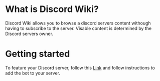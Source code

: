 # What is Discord Wiki?
Discord Wiki allows you to browse a discord servers content withough having to subscribe to the server. Visable content is determined by the Discord servers owner. 

# Getting started 
To feature your Discord server, follow this [Link](https://www.discordwiki.app/download) and follow instructions to add the bot to your server.

